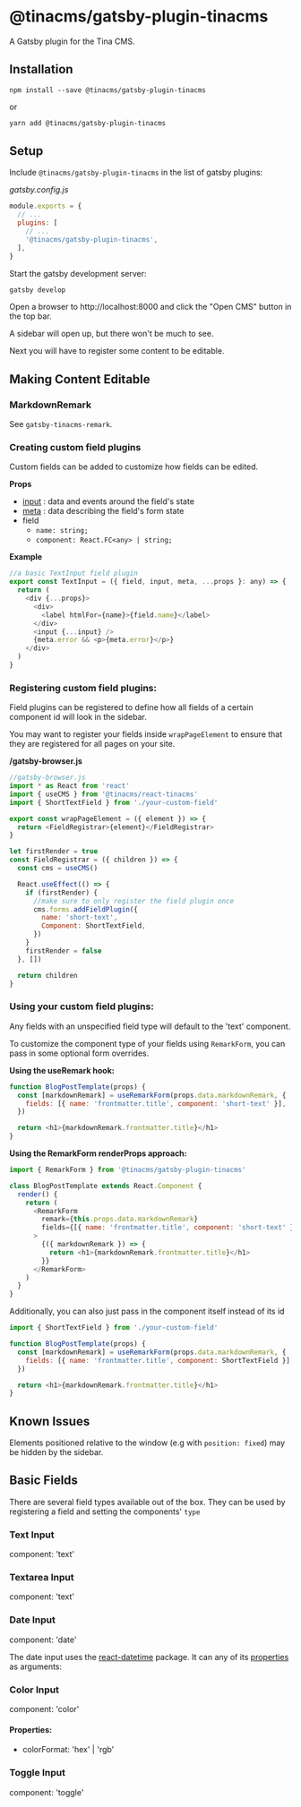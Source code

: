 # @tinacms/gatsby-plugin-tinacms

A Gatsby plugin for the Tina CMS.

## Installation

```
npm install --save @tinacms/gatsby-plugin-tinacms
```

or

```sh
yarn add @tinacms/gatsby-plugin-tinacms
```

## Setup

Include `@tinacms/gatsby-plugin-tinacms` in the list of gatsby plugins:

_gatsby.config.js_

```javascript
module.exports = {
  // ...
  plugins: [
    // ...
    '@tinacms/gatsby-plugin-tinacms',
  ],
}
```

Start the gatsby development server:

```sh
gatsby develop
```

Open a browser to http://localhost:8000 and click the "Open CMS" button in the top bar.

A sidebar will open up, but there won't be much to see.

Next you will have to register some content to be editable.

## Making Content Editable

### MarkdownRemark

See `gatsby-tinacms-remark`.

### Creating custom field plugins

Custom fields can be added to customize how fields can be edited.

**Props**

- [input](https://github.com/final-form/react-final-form#inputname-string) : data and events around the field's state
- [meta](https://github.com/final-form/react-final-form#metaactive-boolean) : data describing the field's form state
- field
  - `name: string;`
  - `component: React.FC<any> | string;`

**Example**

```javascript
//a basic TextInput field plugin
export const TextInput = ({ field, input, meta, ...props }: any) => {
  return (
    <div {...props}>
      <div>
        <label htmlFor={name}>{field.name}</label>
      </div>
      <input {...input} />
      {meta.error && <p>{meta.error}</p>}
    </div>
  )
}
```

### Registering custom field plugins:

Field plugins can be registered to define how all fields of a certain component id will look in the sidebar.

You may want to register your fields inside `wrapPageElement` to ensure that they are registered for all pages on your site.

**/gatsby-browser.js**

```javascript
//gatsby-browser.js
import * as React from 'react'
import { useCMS } from '@tinacms/react-tinacms'
import { ShortTextField } from './your-custom-field'

export const wrapPageElement = ({ element }) => {
  return <FieldRegistrar>{element}</FieldRegistrar>
}

let firstRender = true
const FieldRegistrar = ({ children }) => {
  const cms = useCMS()

  React.useEffect(() => {
    if (firstRender) {
      //make sure to only register the field plugin once
      cms.forms.addFieldPlugin({
        name: 'short-text',
        Component: ShortTextField,
      })
    }
    firstRender = false
  }, [])

  return children
}
```

### Using your custom field plugins:

Any fields with an unspecified field type will default to the 'text' component.

To customize the component type of your fields using `RemarkForm`, you can pass in some optional form overrides.

**Using the useRemark hook:**

```javascript
function BlogPostTemplate(props) {
  const [markdownRemark] = useRemarkForm(props.data.markdownRemark, {
    fields: [{ name: 'frontmatter.title', component: 'short-text' }],
  })

  return <h1>{markdownRemark.frontmatter.title}</h1>
}
```

**Using the RemarkForm renderProps approach:**

```javascript
import { RemarkForm } from '@tinacms/gatsby-plugin-tinacms'

class BlogPostTemplate extends React.Component {
  render() {
    return (
      <RemarkForm
        remark={this.props.data.markdownRemark}
        fields={[{ name: 'frontmatter.title', component: 'short-text' }]}
      >
        {({ markdownRemark }) => {
          return <h1>{markdownRemark.frontmatter.title}</h1>
        }}
      </RemarkForm>
    )
  }
}
```

Additionally, you can also just pass in the component itself instead of its id

```javascript
import { ShortTextField } from './your-custom-field'

function BlogPostTemplate(props) {
  const [markdownRemark] = useRemarkForm(props.data.markdownRemark, {
    fields: [{ name: 'frontmatter.title', component: ShortTextField }],
  })

  return <h1>{markdownRemark.frontmatter.title}</h1>
}
```

## Known Issues

Elements positioned relative to the window (e.g with `position: fixed`) may be hidden by the sidebar.

## Basic Fields

There are several field types available out of the box. They can be used by registering a field and setting the components' `type`

### Text Input

component: 'text'

### Textarea Input

component: 'text'

### Date Input

component: 'date'

The date input uses the [react-datetime](https://github.com/YouCanBookMe/react-datetime) package. It can any of its [properties](https://github.com/YouCanBookMe/react-datetime#api) as arguments:

### Color Input

component: 'color'

#### Properties:

- colorFormat: 'hex' | 'rgb'

### Toggle Input

component: 'toggle'
